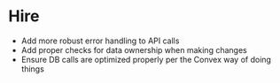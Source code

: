 # Hire

- Add more robust error handling to API calls
- Add proper checks for data ownership when making changes
- Ensure DB calls are optimized properly per the Convex way of doing things
